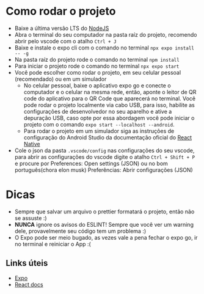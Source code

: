 # Como rodar o projeto

 - Baixe a última versão LTS do [NodeJS](https://nodejs.org/en)
 - Abra o terminal do seu computador na pasta raíz do projeto, recomendo abrir pelo vscode com o atalho `Ctrl + J`
 - Baixe e instale o expo cli com o comando no terminal `npx expo install -- -g`
 - Na pasta raíz do projeto rode o comando no terminal `npm install`
 - Para iniciar o projeto rode o comando no terminal `npx expo start`
 - Você pode escolher como rodar o projeto, em seu celular pessoal (recomendado) ou em um simulador
    - No celular pessoal, baixe o aplicativo expo go e conecte o computador e o celular na mesma rede, então, aponte o leitor de QR code do aplicativo para o QR Code que aparecerá no terminal. Você pode rodar o projeto localmente via cabo USB, para isso, habilite as configurações de desenvolvedor no seu aparelho e ative a depuração USB, caso opte por essa abordagem você pode iniciar o projeto com o comando `expo start --localhost --android`.
    - Para rodar o projeto em um simulador siga as instruções de configuração do Android Studio da documentação oficial do [React Native](https://reactnative.dev/docs/environment-setup?guide=native)
 - Cole o json da pasta `.vscode/config` nas configurações do seu vscode, para abrir as configurações do vscode digite o atalho `Ctrl + Shift + P` e procure por Preferences: Open settings (JSON) ou no bom português(chora elon musk) Preferências: Abrir configurações (JSON)

 # Dicas

  - Sempre que salvar um arquivo o prettier formatará o projeto, então não se assuste :)
  - **NUNCA** ignore os avisos do ESLINT! Sempre que você ver um warning dele, provavelmente seu código tem um problema :)
  - O Expo pode ser meio bugado, as vezes vale a pena fechar o expo go, ir no terminal e reiniciar o App :(

## Links úteis
 - [Expo](https://docs.expo.dev)
 - [React docs](https://react.dev)
